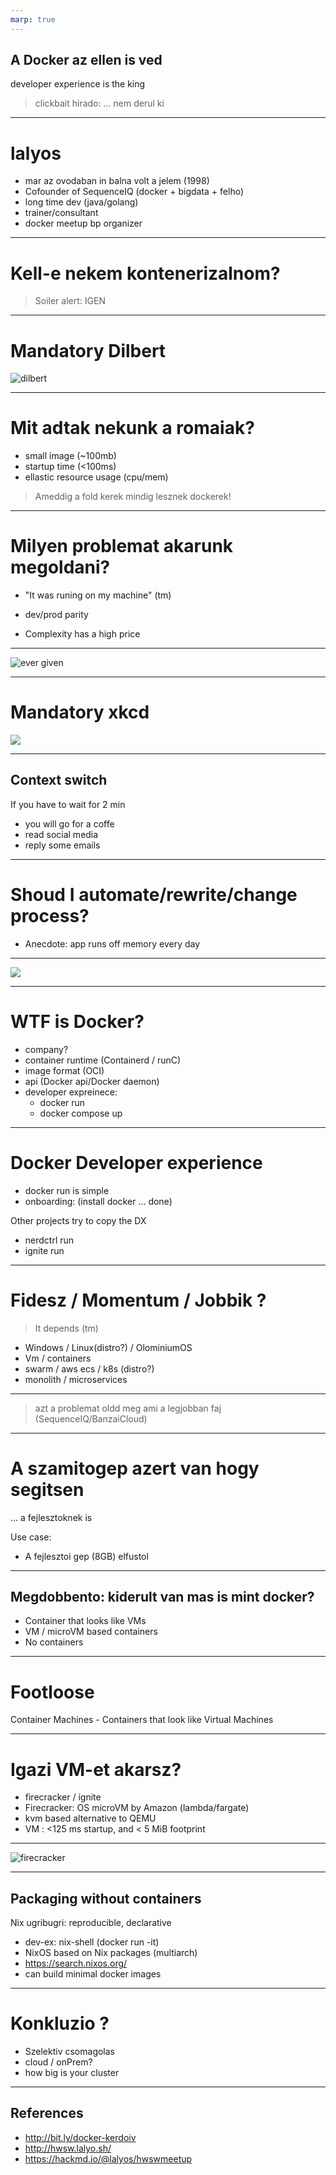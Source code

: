 ```yaml
---
marp: true
---
```

## A Docker az ellen is ved

developer experience is the king

> clickbait hirado: ... nem derul ki

---

# lalyos

- mar az ovodaban in balna volt a jelem (1998)
- Cofounder of SequenceIQ (docker + bigdata + felho)
- long time dev (java/golang)
- trainer/consultant
- docker meetup bp organizer

---

# Kell-e nekem kontenerizalnom?

> Soiler alert: IGEN

---

# Mandatory Dilbert

![dilbert](https://i.imgur.com/oN4cTgu.jpg)

---

# Mit adtak nekunk a romaiak?

  - small image (~100mb)
  - startup time (<100ms)
  - ellastic resource usage (cpu/mem)

> Ameddig a fold kerek mindig lesznek dockerek!

---

# Milyen problemat akarunk megoldani?

- "It was runing on my machine" (tm)

- dev/prod parity

- Complexity has a high price

---

![ever given](https://i.ytimg.com/vi/ZDZWMGh1EwI/maxresdefault.jpg)

---

# Mandatory xkcd

![](https://imgs.xkcd.com/comics/compiling.png)

---

## Context switch

If you have to wait for 2 min
- you will go for a coffe
- read social media
- reply some emails


---

# Shoud I automate/rewrite/change process?

- Anecdote: app runs off memory every day

---

![](https://imgs.xkcd.com/comics/is_it_worth_the_time_2x.png)

---

# WTF is Docker?

- company?
- container runtime (Containerd / runC)
- image format (OCI)
- api (Docker api/Docker daemon)
- developer expreinece:
  - docker run
  - docker compose up

---

 # Docker Developer experience

 - docker run is simple
 - onboarding: (install docker ... done)

 Other projects try to copy the DX

 - nerdctrl run
 - ignite run

---

# Fidesz / Momentum / Jobbik ?

> It depends (tm)

- Windows / Linux(distro?) / OlominiumOS
- Vm / containers
- swarm / aws ecs / k8s (distro?)
- monolith / microservices

---

> azt a problemat oldd meg ami a legjobban faj (SequenceIQ/BanzaiCloud)

---

# A szamitogep azert van hogy segitsen
 ... a fejlesztoknek is

Use case:
- A fejlesztoi gep (8GB) elfustol

---

## Megdobbento: kiderult van mas is mint docker?

- Container that looks like VMs
- VM / microVM based containers
- No containers

---

# Footloose

Container Machines - Containers that look like Virtual Machines

---

# Igazi VM-et akarsz?

- firecracker / ignite
- Firecracker: OS microVM by Amazon (lambda/fargate)
- kvm based alternative to QEMU
- VM : <125 ms startup, and < 5 MiB footprint

---

![firecracker](https://firecracker-microvm.github.io/img/diagram-desktop@3x.png)

---

##  Packaging without containers

Nix ugribugri: reproducible, declarative

- dev-ex: nix-shell (docker run -it)
- NixOS based on Nix packages (multiarch)
- https://search.nixos.org/
- can build minimal docker images

---

# Konkluzio ?

- Szelektiv csomagolas
- cloud / onPrem?
- how big is your cluster

---

## References

- http://bit.ly/docker-kerdoiv
- http://hwsw.lalyo.sh/
- https://hackmd.io/@lalyos/hwswmeetup


